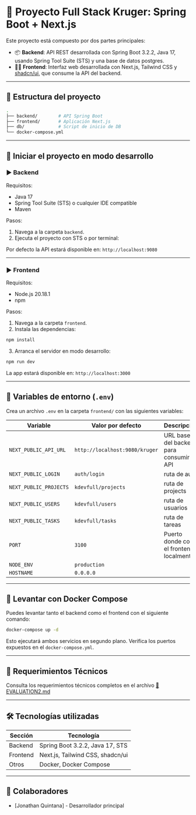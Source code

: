 # 🧩 Proyecto Full Stack Kruger: Spring Boot + Next.js

Este proyecto está compuesto por dos partes principales:

- 📦 **Backend**: API REST desarrollada con Spring Boot 3.2.2, Java 17, usando Spring Tool Suite (STS) y una base de datos postgres.
- 🧑‍💻 **Frontend**: Interfaz web desarrollada con Next.js, Tailwind CSS y [shadcn/ui](https://ui.shadcn.com/), que consume la API del backend.

---

## 📁 Estructura del proyecto

```bash
.
├── backend/        # API Spring Boot
├── frontend/       # Aplicación Next.js
├── db/             # Script de inicio de DB
└── docker-compose.yml
````

---

## 🚀 Iniciar el proyecto en modo desarrollo

### ▶️ Backend

Requisitos:

* Java 17
* Spring Tool Suite (STS) o cualquier IDE compatible
* Maven

Pasos:

1. Navega a la carpeta `backend`.
2. Ejecuta el proyecto con STS o por terminal:


Por defecto la API estará disponible en: `http://localhost:9080`

---

### ▶️ Frontend

Requisitos:

* Node.js 20.18.1
* npm

Pasos:

1. Navega a la carpeta `frontend`.
2. Instala las dependencias:

```bash
npm install
```

3. Arranca el servidor en modo desarrollo:

```bash
npm run dev
```

La app estará disponible en: `http://localhost:3000`

---

## 📄 Variables de entorno (`.env`)

Crea un archivo `.env` en la carpeta `frontend/` con las siguientes variables:

| Variable               | Valor por defecto       | Descripción                                  |
| ---------------------- | ----------------------- | -------------------------------------------- |
| `NEXT_PUBLIC_API_URL`  | `http://localhost:9080/kruger` | URL base del backend para consumir la API    |
| `NEXT_PUBLIC_LOGIN` | `auth/login`          | ruta de auth |
| `NEXT_PUBLIC_PROJECTS` | `kdevfull/projects`          | ruta de projects |
| `NEXT_PUBLIC_USERS` | `kdevfull/users`          | ruta de usuarios |
| `NEXT_PUBLIC_TASKS` | `kdevfull/tasks`          | ruta de tareas |
| `PORT`                 | `3100`                  | Puerto donde corre el frontend localmente    |
| `NODE_ENV`                 | `production`                  |     |
| `HOSTNAME`                 | `0.0.0.0`                  |     |


---

## 🐳 Levantar con Docker Compose

Puedes levantar tanto el backend como el frontend con el siguiente comando:

```bash
docker-compose up -d
```

Esto ejecutará ambos servicios en segundo plano. Verifica los puertos expuestos en el `docker-compose.yml`.

---

## 📘 Requerimientos Técnicos

Consulta los requerimientos técnicos completos en el archivo [📄 EVALUATION2.md](./EVALUATION2.md)

---

## 🛠 Tecnologías utilizadas

| Sección  | Tecnología                       |
| -------- | -------------------------------- |
| Backend  | Spring Boot 3.2.2, Java 17, STS  |
| Frontend | Next.js, Tailwind CSS, shadcn/ui |
| Otros    | Docker, Docker Compose           |

---

## 🤝 Colaboradores

* \[Jonathan Quintana] - Desarrollador principal